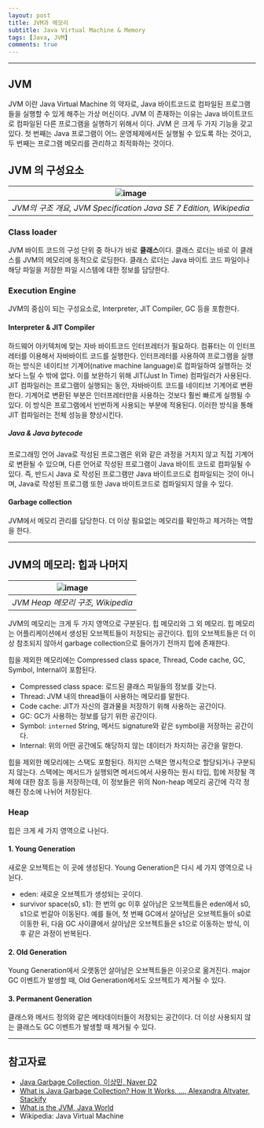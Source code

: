```yaml
---
layout: post
title: JVM과 메모리
subtitle: Java Virtual Machine & Memory
tags: [Java, JVM]
comments: true
---
```




---

## JVM

JVM 이란 Java Virtual Machine 의 약자로, Java 바이트코드로 컴파일된 프로그램들을 실행할 수 있게 해주는 가상 머신이다. JVM 이 존재하는 이유는 Java 바이트코드로 컴파일된 다른 프로그램을 실행하기 위해서 이다. JVM 은 크게 두 가지 기능을 갖고 있다. 첫 번째는 Java 프로그램이 어느 운영체제에서든 실행될 수 있도록 하는 것이고, 두 번째는 프로그램 메모리를 관리하고 최적화하는 것이다.

## JVM 의 구성요소

| ![image](https://user-images.githubusercontent.com/38800773/116332284-6e632f80-a80c-11eb-8d89-9ae8e1f294ee.png) |
|:--:|
|*JVM의 구조 개요, JVM Specification Java SE 7 Edition, Wikipedia*|

### Class loader
JVM 바이트 코드의 구성 단위 중 하나가 바로 **클래스**이다. 클래스 로더는 바로 이 클래스를 JVM의 메모리에 동적으로 로딩한다. 클래스 로더는 Java 바이트 코드 파일이나 해당 파일을 저장한 파일 시스템에 대한 정보를 담당한다. 

### Execution Engine
JVM의 중심이 되는 구성요소로, Interpreter, JIT Compiler, GC 등을 포함한다.

#### Interpreter & JIT Compiler
하드웨어 아키텍처에 맞는 자바 바이트코드 인터프레터가 필요하다. 컴퓨터는 이 인터프레터를 이용해서 자바바이트 코드를 실행한다. 인터프레터를 사용하여 프로그램을 실행하는 방식은 네이티브 기계어(native machine language)로 컴파일하여 실행하는 것보다 느릴 수 밖에 없다. 이를 보완하기 위해 JIT(Just In Time) 컴파일러가 사용된다. JIT 컴파일러는 프로그램이 실행되는 동안, 자바바이트 코드를 네이티브 기계어로 변환한다. 기계어로 변환된 부분은 인터프레터만을 사용하는 것보다 훨씬 빠르게 실행될 수 있다. 이 방식은 프로그램에서 빈번하게 사용되는 부분에 적용된다. 이러한 방식을 통해 JIT 컴파일러는 전체 성능을 향상시킨다.

##### Java & Java bytecode
프로그래밍 언어 Java로 작성된 프로그램은 위와 같은 과정을 거치지 않고 직접 기계어로 변환될 수 있으며, 다른 언어로 작성된 프로그램이 Java 바이트 코드로 컴파일될 수 있다. 즉, 반드시 Java 로 작성된 프로그램만 Java 바이트코드로 컴파일되는 것이 아니며, Java로 작성된 프로그램 또한 Java 바이트코드로 컴파일되지 않을 수 있다. 

#### Garbage collection
JVM에서 메모리 관리를 담당한다. 더 이상 필요없는 메모리를 확인하고 제거하는 역할을 한다. 

---

## JVM의 메모리: 힙과 나머지

| ![image](https://user-images.githubusercontent.com/38800773/116341871-a83c3200-a81c-11eb-8241-e9871c2fdbaf.png) |
|:--:|
|*JVM Heap 메모리 구조, Wikipedia*|

JVM의 메모리는 크게 두 가지 영역으로 구분된다. 힙 메모리와 그 외 메모리. 힙 메모리는 어플리케이션에서 생성된 오브젝트들이 저장되는 공간이다. 힙의 오브젝트들은 더 이상 참조되지 않아서 garbage collection으로 들어가기 전까지 힙에 존재한다.  

힙을 제외한 메모리에는 Compressed class space, Thread, Code cache, GC, Symbol, Internal이 포함된다. 
- Compressed class space: 로드된 클래스 파일들의 정보를 갖는다.
- Thread: JVM 내의 thread들이 사용하는 메모리를 말한다.
- Code cache: JIT가 자신의 결과물을 저장하기 위해 사용하는 공간이다.
- GC: GC가 사용하는 정보를 담기 위한 공간이다.
- Symbol: `interned` String, 메서드 signature와 같은 symbol을 저장하는 공간이다.
- Internal: 위의 어떤 공간에도 해당하지 않는 데이터가 차지하는 공간을 말한다.

힙을 제외한 메모리에는 스택도 포함된다. 하지만 스택은 명시적으로 할당되거나 구분되지 않는다. 스택에는 메서드가 실행되면 메서드에서 사용하는 원시 타입, 힙에 저장될 객체에 대한 참조 등을 저장하는데, 이 정보들은 위의 Non-heap 메모리 공간에 각각 정해진 장소에 나뉘어 저장된다.

### Heap
힙은 크게 세 가지 영역으로 나뉜다.

#### 1. Young Generation
새로운 오브젝트는 이 곳에 생성된다. Young Generation은 다시 세 가지 영역으로 나뉜다.
- eden: 새로운 오브젝트가 생성되는 곳이다. 
- survivor space(s0, s1): 한 번의 gc 이후 살아남은 오브젝트들은 eden에서 s0, s1으로 번갈아 이동된다. 예를 들어, 첫 번째 GC에서 살아남은 오브젝트들이 s0로 이동한 뒤, 다음 GC 사이클에서 살아남은 오브젝트들은 s1으로 이동하는 방식, 이후 같은 과정이 반복된다.

#### 2. Old Generation
Young Generation에서 오랫동안 살아남은 오브젝트들은 이곳으로 옮겨진다. major GC 이벤트가 발생할 때, Old Generation에서도 오브젝트가 제거될 수 있다. 

#### 3. Permanent Generation
클래스와 메서드 정의와 같은 메타데이터들이 저장되는 공간이다. 더 이상 사용되지 않는 클래스도 GC 이벤트가 발생할 때 제거될 수 있다.

---

## 참고자료
- [Java Garbage Collection, 이상민, Naver D2](https://d2.naver.com/helloworld/1329)
- [What is Java Garbage Collection? How It Works, ..., Alexandra Altvater, Stackify](https://stackify.com/what-is-java-garbage-collection/#:~:text=Java%20garbage%20collection%20is%20the,Machine%2C%20or%20JVM%20for%20short.&text=The%20garbage%20collector%20finds%20these,them%20to%20free%20up%20memory.)
- [What is the JVM, Java World](https://www.infoworld.com/article/3272244/what-is-the-jvm-introducing-the-java-virtual-machine.html)
- Wikipedia: Java Virtual Machine
